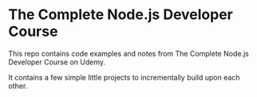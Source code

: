 # The Complete Node.js Developer Course

This repo contains code examples and notes from The Complete Node.js Developer Course
on Udemy.

It contains a few simple little projects to incrementally build upon each other.
